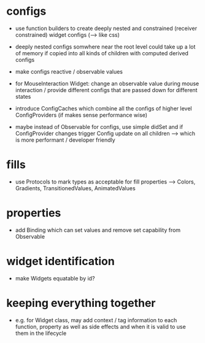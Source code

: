 # configs

- use function builders to create deeply nested and constrained (receiver constrained) widget configs (--> like css)

- deeply nested configs somwhere near the root level could take up a lot of memory if copied into all kinds of children with computed derived configs

- make configs reactive / observable values

- for MouseInteraction Widget: change an observable value during mouse interaction / provide different configs that are passed down for different states

- introduce ConfigCaches which combine all the configs of higher level ConfigProviders (if makes sense performance wise)

- maybe instead of Observable for configs, use simple didSet and if ConfigProvider changes trigger Config update on all children --> which is more performant / developer friendly

# fills

- use Protocols to mark types as acceptable for fill properties --> Colors, Gradients, TransitionedValues, AnimatedValues

# properties 

- add Binding which can set values and remove set capability from Observable

# widget identification

- make Widgets equatable by id?

# keeping everything together

- e.g. for Widget class, may add context / tag information to each function, property as well as side effects and when it is valid to use them in the lifecycle